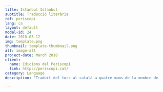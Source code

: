 ```yaml
---
title: Istanbul Istanbul
subtitle: Traducció literària
ref: periscopi
lang: ca
layout: default
modal-id: 24
date: 2018-03-12
img: template.png
thumbnail: template-thumbnail.png
alt: image-alt
project-date: March 2018
client:
  name: Edicions del Periscopi
  link: http://periscopi.cat/
category: Language 
description: "Traduït del turc al català a quatre mans de la membre de Col.lectivaT, Pelin Doğan, i del traductor i corrector, Miquel Saumell, i publicat per Edicions del Periscopi, <a href='http://periscopi.cat/antipoda/item/istanbul-istanbul'>*Istanbul Istanbul*</a> de Burhan Sönmez ens presenta quatre homes tancats en una cel.la subterrània d’un centre d’interrogatoris secret, que expliquen contes, les seves vivències, els seus somnis i malsons, i les seves esperances sobre diverses Istanbuls, per tal de curar-se de les ferides físiques i emocionals de la tortura. Edicions del Periscopi és una editorial independent, jove i valenta que publica bona literatura en català. Aposta tant per autors catalans com per traduccions d’altres llengües, i tenen clar que aquesta aposta consisteix a incorporar a la cultura catalana noms que aportin atreviment, modernitat i novetat."

---
```

